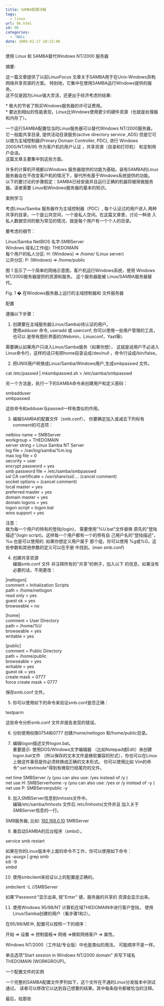 ```yaml
---
title: SAMBA配置详解
tags:
  - linux
url: 96.html
id: 96
categories:
  - 'NULL'
date: 2008-01-17 10:23:00
---
```


使用 Linux 和 SAMBA替代Windows NT/2000 服务器

摘要:

这一篇文章提供了以前LinuxFocus 文章关于SAMBA用于在Unix-Windows异构网络共享资源的方案。 特别地，它集中在使用SAMBA运行Windows提供的服务。  
这不仅是因为Linux强大灵活，还更出于经济考虑的结果:

\* 极大的节省了购买Windows服务器的许可证费用。  
\* 要达到相似的性能表现，Linux比Windows使用更少的硬件资源（也就是处理器和内存了）。

  
一个运行SAMBA配置恰当的Linux服务器可以替代Windows NT/2000服务器， 它一般能共享目录, 提供活动目录服务(active directory service ,ADS) 但是它可以做为主域控制器(Primary Domain Controller, PDC), 进行 Windows 2000/NT/98/95 作为客户机的用户认证 ，共享资源（目录和打印机） 和定制用户会话。  
这篇文章主要集中到这些方面。

许多的计算机环境都以Windows 服务器提供的功能为基础，装有SAMBA的Linux 服务器会在不改变客户机的情况下，替代所有基于Windows系统提供的功能。  
以下的要讨论的步骤假定：SAMBA已经安装并且运行正确的机器将被用做服务器。读者需要 Linux和Windows服务器的基本的知识。

案例学习

考虑Linux/Samba 服务器作为主域控制器（PDC）, 每个认证过的用户进入 两种共享的目录，一个是公共空间，一个是私人空间。在这篇文章里，讨论一种进 入私人数据空间的极为常见的情况，就是每个用户有一个个人的目录。

要考虑的细节：

Linux/Samba NetBIOS 名字:SMBServer  
Windows 域名(工作组): THEDOMAIN  
每个用户的私人分区: H: (Windows) => /home/ (Linux server)  
公共分区: P: (Windows) => /home/public

  
图 1 显示了一个简单的网络示意图，客户机运行Windows系统，使用 Windows NT/2000服务器提供的资源和服务。 这个服务器能被 Linux/SAMBA服务器替代。

  
Fig. 1 � 在Windows服务器上运行的主域控制器和 文件服务器

配置

遵循以下步骤：

1) 创建要在主域服务器(Linux/Samba)待认证的用户。  
使用adduser 命令, useradd 或 userconf, 你可以使用一些用户管理的工具，也可以 是带有图形界面的(Webmin，Linuxconf，Yast等).

需要确认如果用户只进入Linux/Samba服务（如果你想）， 这就是说用户不必进入Linux命令行，这样的话只有把home目录设成/dev/null ，命令行设成/bin/false。

2) 把UNIX用户转换成Linux/Samba/Windows用户,生成smbpasswd 文件。

cat /etc/passwd | mksmbpasswd.sh > /etc/samba/smbpasswd

另一个方法是，执行一下的SAMBA命令来创建用户和定义密码：

smbadduser  
smbpasswd

这些命令和adduser与passwd一样有类似的作用。

3) 编辑SAMBA的配置文件（smb.conf）， 你要确定加入或减去下列标有comment的可选项：

netbios name = SMBServer  
workgroup = THEDOMAIN  
server string = Linux Samba NT Server  
log file = /var/log/samba/%m.log  
max log file = 0  
security = user  
encrypt password = yes  
smb password file = /etc/samba/smbpasswd  
ssl CA certificate = /usr/share/ssl/.... (cancel comment)  
socket options = (cancel comment)  
local master = yes  
preferred master = yes  
domain master = yes  
domain logons = yes  
logon script = logon.bat  
wins support = yes

注意：  
做为每一个用户的特有的登陆(login)， 需要使用"%U.bat"文件替换 原先的"登陆描述"(login script)。这样每一个用户都有一个的带有自 己用户名的"登陆描述"， %u 也是可以使用的. 如果你想定义用户属于 那个组，你可以使用 %g或%G，这些参数和其他参数的定义可以在手册 中找到。(man smb.conf)

4) 创建共享资源  
编辑smb.conf 文件 并注释所有的"共享"的例子，加入以下 的信息，如果没有必要的话，不用更改：

\[netlogon\]  
comment = Initialization Scripts  
path = /home/netlogon  
read only = yes  
guest ok = yes  
browseable = no

\[home\]  
comment = User Directory  
path = /home/%U  
browseable = yes  
writable = yes

\[public\]  
comment = Public Directory  
path = /home/public  
browseable = yes  
writable = yes  
guest ok = yes  
create mask = 0777  
force create mask = 0777

保存smb.conf 文件。

5) 你可以使用如下的命令来验证smb.conf是否正确：

testparm

这些命令分析smb.conf 文件并报告发现的错误。

6) 分别使用权限0754和0777 创建/home/netlogon 和/home/public目录。

7) 编辑logon描述文件logon.bat。  
重要提示: 使用DOS/Windows文字编辑器 （比如Notepad或Edit）来创建logon.bat文件 （所以保存的文本文件是微软兼容的形式），你也可以在Linux上做这件事但是你必须转换成正确的文本形式。 你可以使用比如 Vim的命令":set textmode"得到有微软行结尾符的文件。

net time SMBServer /y (you can also use: /yes instead of /y )  
net use H: SMBServerhome -y (you can also use: /yes or /y instead of -y )  
net use P: SMBServerpublic -y

8) 加入SMBServer信息到lmhosts文件中。  
编辑/etc/samba/lmhosts 文件后 /etc/lmhosts)文件并且 加入关于SMBServer信息的一行。

SMB服务器, 比如: [192.168.0.10](http://192.168.0.10) SMBServer

9) 重启动SAMBA的后台程序（smbd）。

service smb restart

如果在你的Linux版本中上面的命令不工作，你可以使用如下命令：  
ps -auxgx | grep smb  
kill -9  
smbd

10) 使用smbclient来验证以上的配置是正确的。

smbclient -L //SMBServer

如果"Password:"显示出来, 按"Enter" 键，服务器的共享的 资源会显示出来。

11) 使用Windows 95/98/NT 计算机在域THEDOMAIN中进行客户登陆， 使用Linux/Samba创建的用户（看步骤1和2）。

在95/98/ME中, 配置可以按照一下的顺序：

开始 => 设置 => 控制面板=> 网络 =>微软网络客户 =\> 属性。

Windows NT/2000（工作站/专业版）中也是类似的用法， 可能顺序不是一样。

单击选项"Start session in Windows NT/2000 domain" 并写下域名 THEDOMAIN (WORKGROUP)。

一个配置文件的实例

一个完整的SAMBA配置文件罗列如下，这个文件在不通的Linux分发版本中测试通过。 读者可以修改它以达到自己想要的结果。其中每条指令都被恰当的注释。

最后，给那些